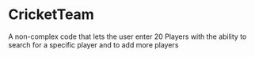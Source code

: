 # CricketTeam
A non-complex code that lets the user enter 20 Players with the ability to search for a specific player and to add more players

